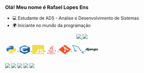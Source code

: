 ### Olá! Meu nome é Rafael Lopes Ens 

- 💻 Estudante de ADS - Analise e Desenvolvimento de Sistemas 
- 🌍 Iniciante no mundo da programação

<div align="center">
  <a href="https://github.com/rafakimanja">
  <img height="180em" src="https://github-readme-stats.vercel.app/api?username=rafakimanja&show_icons=true&theme=onedark&include_all_commits=true&count_private=true"/>
  <img height="180em" src="https://github-readme-stats.vercel.app/api/top-langs/?username=rafakimanja&layout=compact&langs_count=7&theme=onedark"/>
</div>
 
 <div style="display: inline_block"><br>
  <img align="center" height="30" width="40" src="https://raw.githubusercontent.com/devicons/devicon/master/icons/python/python-original.svg">
  <img align="center" height="30" width="40" src="https://raw.githubusercontent.com/devicons/devicon/master/icons/c/c-original.svg">
  <img align="center" height="30" width="40" src="https://raw.githubusercontent.com/devicons/devicon/master/icons/javascript/javascript-plain.svg">
  <img align="center" height="30" width="40" src="https://raw.githubusercontent.com/devicons/devicon/master/icons/java/java-plain.svg">
  <img align="center" height="30" width="40" src="https://raw.githubusercontent.com/devicons/devicon/master/icons/git/git-plain.svg">
  <img align="center" height="30" width="40" src="https://github.com/devicons/devicon/blob/master/icons/mysql/mysql-plain.svg">
  <img align="center" height="30" width="40" src="https://github.com/devicons/devicon/blob/master/icons/django/django-plain-wordmark.svg">
</div>

<!-- link para os ícones: https://github.com/devicons/devicon/tree/master/icons --> 
  
  ##
  
  <div>
  <a href="https://www.instagram.com/raffa_ens/" target="_blank"><img src="https://img.shields.io/badge/-Instagram-%23E4405F?style=for-the-badge&logo=instagram&logoColor=white" target="_blank"></a>
 	<a href="https://www.twitch.tv/rakimanja" target="_blank"><img src="https://img.shields.io/badge/Twitch-9146FF?style=for-the-badge&logo=twitch&logoColor=white" target="_blank"></a>
  <a href="https://www.linkedin.com/in/rafael-lopes-0b9822218/" target="_blank"><img src="https://img.shields.io/badge/-LinkedIn-%230077B5?style=for-the-badge&logo=linkedin&logoColor=white" target="_blank"></a> 
    <a href="https://open.spotify.com/user/22ahz44rtsds6fjp5enddyoqi?si=db351f1849b2442d" target="_blank"><img src="https://img.shields.io/badge/Spotify-1ED760?&style=for-the-badge&logo=spotify&logoColor=white" targe="_blank"></a>
  <a href="https://steamcommunity.com/profiles/76561198998240151/" target="_blank"><img src="https://img.shields.io/badge/Steam-000000?style=for-the-badge&logo=steam&logoColor=white" target="_blank"></a>
   
  
<!-- site para as badges: https://dev.to/envoy_/150-badges-for-github-pnk -->
  </div>

